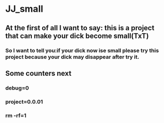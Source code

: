 # JJ_small
## At the first of all I want to say: this is a project that can make your dick become small(TxT)
### So I want to tell you:if your dick now ise small please try this project because your dick may disappear after try it.
## Some counters next
### debug=0
### project=0.0.01
### rm -rf=1 
